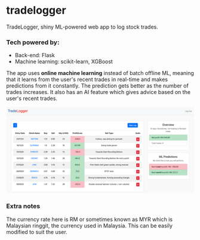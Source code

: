# tradelogger
TradeLogger, shiny ML-powered web app to log stock trades. 

### Tech powered by:
- Back-end: Flask
- Machine learning: scikit-learn, XGBoost

The app uses **online machine learning** instead of batch offline ML, meaning that it learns from the user's recent trades in real-time and makes predictions from it constantly. The prediction gets better as the number of trades increases. It also has an AI feature which gives advice based on the user's recent trades.

![Screenshot](./docs/main.png)

### Extra notes
The currency rate here is RM or sometimes known as MYR which is Malaysian ringgit, the currency used in Malaysia. This can be easily modified to suit the user.